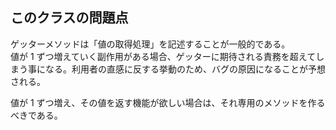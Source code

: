 ## このクラスの問題点

ゲッターメソッドは「値の取得処理」を記述することが一般的である。  
値が 1 ずつ増えていく副作用がある場合、ゲッターに期待される責務を超えてしまう事になる。利用者の直感に反する挙動のため、バグの原因になることが予想される。

値が 1 ずつ増え、その値を返す機能が欲しい場合は、それ専用のメソッドを作るべきである。
